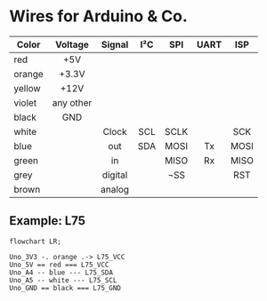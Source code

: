 # Wires for Arduino & Co.

| Color  |Voltage  |Signal |I²C|SPI |UART|ISP |
|--------|:-------:|:-----:|:-:|:--:|:--:|:--:|
|red     |+5V      |       |   |    |    |    |
|orange  |+3.3V    |       |   |    |    |    |
|yellow  |+12V     |       |   |    |    |    |
|violet  |any other|       |   |    |    |    |
|black   |GND      |       |   |    |    |    |
|white   |         |Clock  |SCL|SCLK|    |SCK |
|blue    |         |out    |SDA|MOSI|Tx  |MOSI|
|green   |         |in     |   |MISO|Rx  |MISO|
|grey    |         |digital|   |¬SS |    |RST |
|brown   |         |analog |   |    |    |    |


## Example: L75

```mermaid
flowchart LR;

Uno_3V3 -. orange .-> L75_VCC
Uno_5V == red === L75_VCC
Uno_A4 -- blue --- L75_SDA
Uno_A5 -- white --- L75_SCL
Uno_GND == black === L75_GND
```
